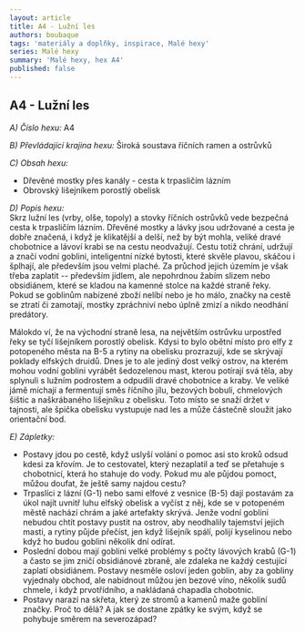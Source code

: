 ```yaml
---
layout: article
title: A4 - Lužní les
authors: boubaque
tags: 'materiály a doplňky, inspirace, Malé hexy'
series: Malé hexy
summary: 'Malé hexy, hex A4'
published: false
---
```

## A4 - Lužní les

_A) Číslo hexu:_
A4  
  
_B) Převládající krajina hexu:_
Široká soustava říčních ramen a ostrůvků
  
_C) Obsah hexu:_
- Dřevěné mostky přes kanály - cesta k trpasličím lázním  
- Obrovský lišejníkem porostlý obelisk  
  
_D) Popis hexu:_  
Skrz lužní les (vrby, olše, topoly) a stovky říčních ostrůvků vede bezpečná cesta k trpasličím lázním. Dřevěné mostky a lávky jsou udržované a cesta je dobře značená, i když je klikatější a delší, než by být mohla, veliké dravé chobotnice a lávoví krabi se na cestu neodvažují. Cestu totiž chrání, udržují a značí vodní goblini, inteligentní nízké bytosti, které skvěle plavou, skáčou i šplhají, ale především jsou velmi plaché. Za průchod jejich územím je však třeba zaplatit -- především jídlem, ale nepohrdnou žabím slizem nebo obsidiánem, které se kladou na kamenné stolce na každé straně řeky. Pokud se goblinům nabízené zboží nelíbí nebo je ho málo, značky na cestě se ztratí či zamotají, mostky zpráchniví nebo úplně zmizí a nikdo neodhání predátory.  
  
Málokdo ví, že na východní straně lesa, na největším ostrůvku urpostřed řeky se tyčí lišejníkem porostlý obelisk. Kdysi to bylo obětní místo pro elfy z potopeného města na B-5 a rytiny na obelisku prozrazují, kde se skrývají poklady elfských druidů. Dnes je to ale jediný dost velký ostrov, na kterém mohou vodní goblini vyrábět šedozelenou mast, kterou potírají svá těla, aby splynuli s lužním podrostem a odpudili dravé chobotnice a kraby. Ve veliké jámě míchají a fermentují směs říčního jílu, bezových bobulí, chmelových šištic a naškrábaného lišejníku z obelisku. Toto místo se snaží držet v tajnosti, ale špička obelisku vystupuje nad les a může částečně sloužit jako orientační bod.  
  
_E) Zápletky:_  
- Postavy jdou po cestě, když uslyší volání o pomoc asi sto kroků odsud kdesi za křovím. Je to cestovatel, který nezaplatil a teď se přetahuje s chobotnicí, která ho stahuje do vody. Pokud mu ale půjdou pomoct, můžou doufat, že ještě samy najdou cestu?  
- Trpaslíci z lázní (G-1) nebo sami elfové z vesnice (B-5) dají postavám za úkol najít uvnitř luhu elfský obelisk a vyčíst z něj, kde se v potopeném městě nachází chrám a jaké artefakty skrývá. Jenže vodní goblini nebudou chtít postavy pustit na ostrov, aby neodhalily tajemství jejich masti, a rytiny půjde přečíst, jen když lišejník spálí, polijí kyselinou nebo když ho budou goblini několik dní odírat.  
- Poslední dobou mají goblini velké problémy s počty lávových krabů (G-1) a často se jim zničí obsidiánové zbraně, ale zdaleka ne každý cestující zaplatí obsidiánem. Postavy nesměle osloví jeden goblin, aby za gobliny vyjednaly obchod, ale nabídnout můžou jen bezové víno, několik sudů chmele, i když prvotřídního, a nakládaná chapadla chobotnic.  
- Postavy narazí na skřeta, který ze stromů a kamenů maže gobliní značky. Proč to dělá? A jak se dostane zpátky ke svým, když se pohybuje směrem na severozápad?

